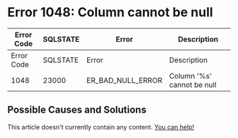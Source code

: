 
# Error 1048: Column cannot be null


| Error Code | SQLSTATE | Error | Description |
| --- | --- | --- | --- |
| Error Code | SQLSTATE | Error | Description |
| 1048 | 23000 | ER_BAD_NULL_ERROR | Column '%s' cannot be null |




## Possible Causes and Solutions


This article doesn't currently contain any content. [You can help!](/kb/en/writing-and-editing-knowledge-base-articles/)

